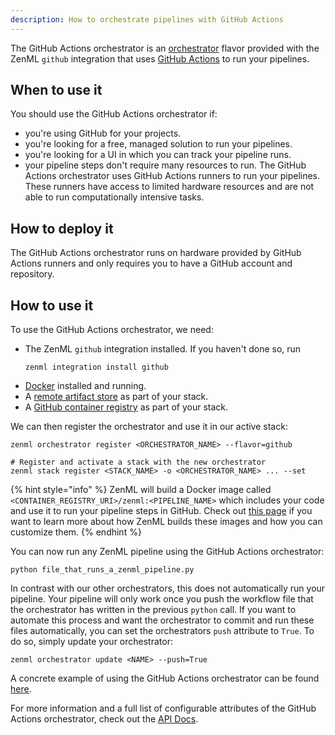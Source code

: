 ```yaml
---
description: How to orchestrate pipelines with GitHub Actions
---
```


The GitHub Actions orchestrator is an [orchestrator](./orchestrators.md) 
flavor provided with the ZenML `github` integration that uses [GitHub Actions](https://github.com/features/actions)
to run your pipelines.

## When to use it

You should use the GitHub Actions orchestrator if:
* you're using GitHub for your projects.
* you're looking for a free, managed solution to run your pipelines.
* you're looking for a UI in which you can track your pipeline
runs.
* your pipeline steps don't require many resources to run. The GitHub
Actions orchestrator uses GitHub Actions runners to run your pipelines. These 
runners have access to limited hardware resources and are not able to run 
computationally intensive tasks.

## How to deploy it

The GitHub Actions orchestrator runs on hardware provided by GitHub
Actions runners and only requires you to have a GitHub account and repository.

## How to use it

To use the GitHub Actions orchestrator, we need:

* The ZenML `github` integration installed. If you haven't done so, run 
    ```shell
    zenml integration install github
    ```
* [Docker](https://www.docker.com) installed and running.
* A [remote artifact store](../artifact-stores/artifact-stores.md) as part of 
your stack.
* A [GitHub container registry](../container-registries/github.md) as part of 
your stack.

We can then register the orchestrator and use it in our active stack:

```shell
zenml orchestrator register <ORCHESTRATOR_NAME> --flavor=github

# Register and activate a stack with the new orchestrator
zenml stack register <STACK_NAME> -o <ORCHESTRATOR_NAME> ... --set
```

{% hint style="info" %}
ZenML will build a Docker image called `<CONTAINER_REGISTRY_URI>/zenml:<PIPELINE_NAME>`
which includes your code and use it to run your pipeline steps in GitHub. 
Check out [this page](../../advanced-guide/pipelines/containerization.md)
if you want to learn more about how ZenML builds these images and how you can 
customize them.
{% endhint %}

You can now run any ZenML pipeline using the GitHub Actions orchestrator:

```shell
python file_that_runs_a_zenml_pipeline.py
```

In contrast with our other orchestrators, this does not automatically run
your pipeline. Your pipeline will only work once you push the workflow file
that the orchestrator has written in the previous `python` call.
If you want to automate this process and want the orchestrator to commit and
run these files automatically, you can set the orchestrators `push` attribute to
`True`. To do so, simply update your orchestrator:

```shell
zenml orchestrator update <NAME> --push=True
```

A concrete example of using the GitHub Actions orchestrator can be found 
[here](https://github.com/zenml-io/zenml/tree/main/examples/github_actions_orchestration).

For more information and a full list of configurable attributes of the GitHub 
Actions orchestrator, check out the [API Docs](https://apidocs.zenml.io/latest/integration_code_docs/integrations-github/#zenml.integrations.github.orchestrators.github_actions_orchestrator.GitHubActionsOrchestrator).